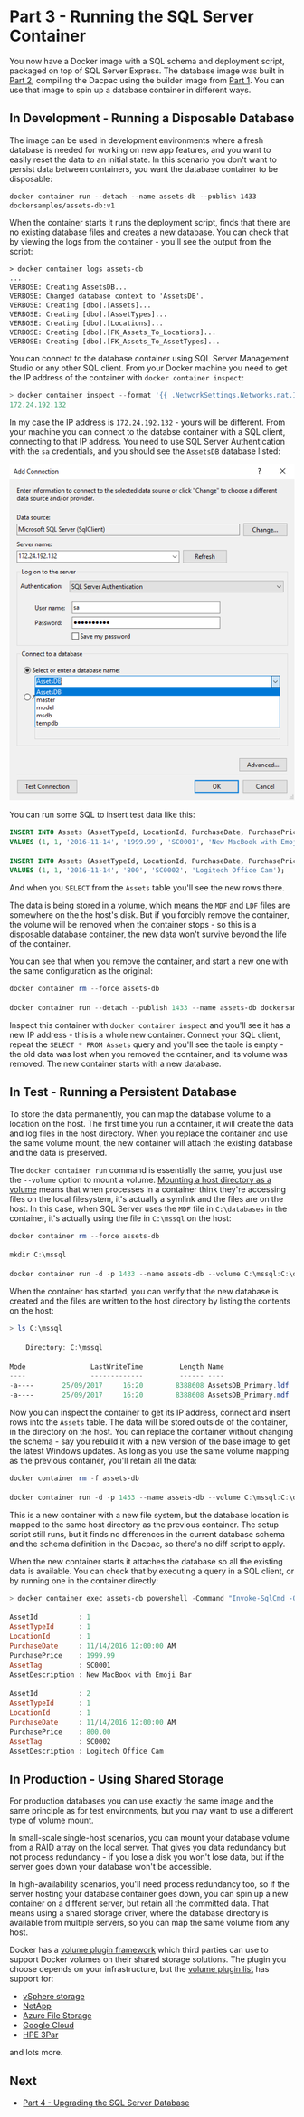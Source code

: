 # Part 3 - Running the SQL Server Container

You now have a Docker image with a SQL schema and deployment script, packaged on top of SQL Server Express. The database image was built in [Part 2](part-2.md), compiling the Dacpac using the builder image from [Part 1](part-1.md). You can use that image to spin up a database container in different ways.

## In Development - Running a Disposable Database

The image can be used in development environments where a fresh database is needed for working on new app features, and you want to easily reset the data to an initial state. In this scenario you don't want to persist data between containers, you want the database container to be disposable:

```Docker
docker container run --detach --name assets-db --publish 1433 dockersamples/assets-db:v1
```

When the container starts it runs the deployment script, finds that there are no existing database files and creates a new database. You can check that by viewing the logs from the container - you'll see the output from the script:

```
> docker container logs assets-db
...
VERBOSE: Creating AssetsDB...
VERBOSE: Changed database context to 'AssetsDB'.
VERBOSE: Creating [dbo].[Assets]...
VERBOSE: Creating [dbo].[AssetTypes]...
VERBOSE: Creating [dbo].[Locations]...
VERBOSE: Creating [dbo].[FK_Assets_To_Locations]...
VERBOSE: Creating [dbo].[FK_Assets_To_AssetTypes]...
```

You can connect to the database container using SQL Server Management Studio or any other SQL client. From your Docker machine you need to get the IP address of the container with `docker container inspect`: 

```PowerShell
> docker container inspect --format '{{ .NetworkSettings.Networks.nat.IPAddress }}' assets-db
172.24.192.132
```

In my case the IP address is `172.24.192.132` - yours will be different. From your machine you can connect to the databse container with a SQL client, connecting to that IP address. You need to use SQL Server Authentication with the `sa` credentials, and you should see the `AssetsDB` database listed:

![Connecting to AssetsDB](./img/connection-settings.png)

You can run some SQL to insert test data like this:

```SQL
INSERT INTO Assets (AssetTypeId, LocationId, PurchaseDate, PurchasePrice, AssetTag, AssetDescription)
VALUES (1, 1, '2016-11-14', '1999.99', 'SC0001', 'New MacBook with Emoji Bar');

INSERT INTO Assets (AssetTypeId, LocationId, PurchaseDate, PurchasePrice, AssetTag, AssetDescription)
VALUES (1, 1, '2016-11-14', '800', 'SC0002', 'Logitech Office Cam');
```

And when you `SELECT` from the `Assets` table you'll see the new rows there. 

The data is being stored in a volume, which means the `MDF` and `LDF` files are somewhere on the the host's disk. But if you forcibly remove the container, the volume will be removed when the container stops - so this is a disposable database container, the new data won't survive beyond the life of the container. 

You can see that when you remove the container, and start a new one with the same configuration as the original:

```PowerShell
docker container rm --force assets-db

docker container run --detach --publish 1433 --name assets-db dockersamples/assets-db:v1
```

Inspect this container with `docker container inspect` and you'll see it has a new IP address - this is a whole new container. Connect your SQL client, repeat the `SELECT * FROM Assets` query and you'll see the table is empty - the old data was lost when you removed the container, and its volume was removed. The new container starts with a new database.

## In Test - Running a Persistent Database

To store the data permanently, you can map the database volume to a location on the host. The first time you run a container, it will create the data and log files in the host directory. When you replace the container and use the same volume mount, the new container will attach the existing database and the data is preserved.  

The `docker container run` command is essentially the same, you just use the `--volume` option to mount a volume. [Mounting a host directory as a volume](https://docs.docker.com/engine/tutorials/dockervolumes/#/mount-a-host-directory-as-a-data-volume) means that when processes in a container think they're accessing files on the local filesystem, it's actually a symlink and the files are on the host. In this case, when SQL Server uses the `MDF` file in `C:\databases` in the container, it's actually using the file in `C:\mssql` on the host:

```PowerShell
docker container rm --force assets-db

mkdir C:\mssql

docker container run -d -p 1433 --name assets-db --volume C:\mssql:C:\database dockersamples/assets-db:v1
```

When the container has started, you can verify that the new database is created and the files are written to the host directory by listing the contents on the host:

```PowerShell
> ls C:\mssql

    Directory: C:\mssql

Mode                LastWriteTime         Length Name
----                -------------         ------ ----
-a----       25/09/2017     16:20        8388608 AssetsDB_Primary.ldf
-a----       25/09/2017     16:20        8388608 AssetsDB_Primary.mdf
```

Now you can inspect the container to get its IP address, connect and insert rows into the `Assets` table. The data will be stored outside of the container, in the directory on the host. You can replace the container without changing the schema - say you rebuild it with a new version of the base image to get the latest Windows updates. As long as you use the same volume mapping as the previous container, you'll retain all the data:

```PowerShell
docker container rm -f assets-db

docker container run -d -p 1433 --name assets-db --volume C:\mssql:C:\database dockersamples/assets-db:v1
```

This is a new container with a new file system, but the database location is mapped to the same host directory as the previous container. The setup script still runs, but it finds no differences in the current database schema and the schema definition in the Dacpac, so there's no diff script to apply.

When the new container starts it attaches the database so all the existing data is available. You can check that by executing a query in a SQL client, or by running one in the container directly:

```PowerShell
> docker container exec assets-db powershell -Command "Invoke-SqlCmd -Query 'SELECT * FROM Assets' -Database AssetsDB"

AssetId          : 1
AssetTypeId      : 1
LocationId       : 1
PurchaseDate     : 11/14/2016 12:00:00 AM
PurchasePrice    : 1999.99
AssetTag         : SC0001
AssetDescription : New MacBook with Emoji Bar

AssetId          : 2
AssetTypeId      : 1
LocationId       : 1
PurchaseDate     : 11/14/2016 12:00:00 AM
PurchasePrice    : 800.00
AssetTag         : SC0002
AssetDescription : Logitech Office Cam
```

## In Production - Using Shared Storage

For production databases you can use exactly the same image and the same principle as for test environments, but you may want to use a different type of volume mount. 

In small-scale single-host scenarios, you can mount your database volume from a RAID array on the local server. That gives you data redundancy but not process redundancy - if you lose a disk you won't lose data, but if the server goes down your database won't be accessible.

In high-availability scenarios, you'll need process redundancy too, so if the server hosting your database container goes down, you can spin up a new container on a different server, but retain all the committed data. That means using a shared storage driver, where the database directory is available from multiple servers, so you can map the same volume from any host.

Docker has a [volume plugin framework](https://docs.docker.com/engine/extend/plugins_volume/) which third parties can use to support Docker volumes on their shared storage solutions. The plugin you choose depends on your infrastructure, but the [volume plugin list](https://docs.docker.com/engine/extend/legacy_plugins/#/volume-plugins) has support for:
- [vSphere storage](https://github.com/vmware/docker-volume-vsphere)
- [NetApp](https://github.com/NetApp/netappdvp)
- [Azure File Storage](https://github.com/Azure/azurefile-dockervolumedriver)
- [Google Cloud](https://github.com/mcuadros/gce-docker)
- [HPE 3Par](https://github.com/hpe-storage/python-hpedockerplugin/) 

and lots more.

## Next

- [Part 4 - Upgrading the SQL Server Database](part-4.md)